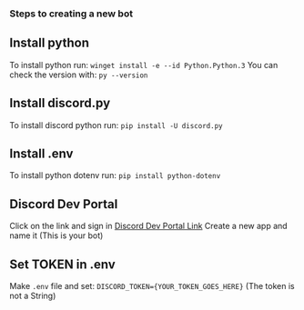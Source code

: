 ### Steps to creating a new bot
## Install python
To install python run: ```winget install -e --id Python.Python.3```
You can check the version with: ```py --version```
## Install discord.py
To install discord python run: ```pip install -U discord.py```
## Install .env
To install python dotenv run: ```pip install python-dotenv```
## Discord Dev Portal
Click on the link and sign in [Discord Dev Portal Link](https://discord.com/developers/applications)
Create a new app and name it (This is your bot)
## Set TOKEN in .env
Make ```.env``` file and set: ```DISCORD_TOKEN={YOUR_TOKEN_GOES_HERE}```
(The token is not a String)